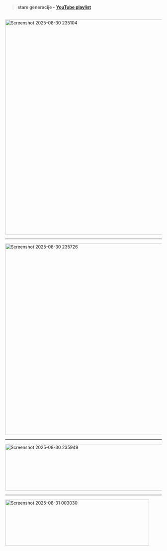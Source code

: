 <br><br>

> **stare generacije -** [**YouTube playlist**](https://www.youtube.com/playlist?list=PLFUwkwonRM--gjbTwQO8l-7XWcsd17Iln)

<br>

<img width="990" height="689" alt="Screenshot 2025-08-30 235104" src="https://github.com/user-attachments/assets/7a775198-e1a8-4ed6-90a4-8d7fea6322fd" />

---
<img width="903" height="614" alt="Screenshot 2025-08-30 235726" src="https://github.com/user-attachments/assets/63f323e1-2c90-4e37-bb4d-3e51aab0734f" />

---
<img width="750" height="149" alt="Screenshot 2025-08-30 235949" src="https://github.com/user-attachments/assets/92e60408-3048-4c6c-8404-e3bce93dd394" />

---
<img width="463" height="148" alt="Screenshot 2025-08-31 003030" src="https://github.com/user-attachments/assets/b70119f7-2c6c-40dd-995a-5f35567398d5" />
